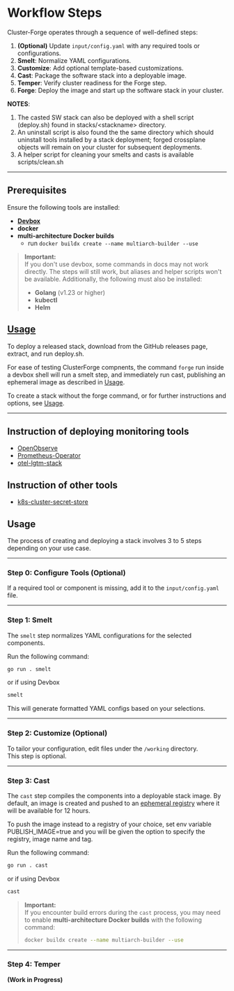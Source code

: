 # Workflow Steps

Cluster-Forge operates through a sequence of well-defined steps:

1. **(Optional)** Update `input/config.yaml` with any required tools or configurations.  
2. **Smelt**: Normalize YAML configurations.  
3. **Customize**: Add optional template-based customizations.  
4. **Cast**: Package the software stack into a deployable image.  
5. **Temper**: Verify cluster readiness for the Forge step.  
6. **Forge**: Deploy the image and start up the software stack in your cluster.  

**NOTES**: 

1. The casted SW stack can also be deployed with a shell script (deploy.sh) found in stacks/\<stackname\> directory.
2. An uninstall script is also found the the same directory which should uninstall tools installed by a stack deployment; forged crossplane objects will remain on your cluster for subsequent deployments. 
3. A helper script for cleaning your smelts and casts is available scripts/clean.sh

---

## Prerequisites

Ensure the following tools are installed:

- **[Devbox](docs/DEVBOX.md)** 
- **docker**
- **multi-architecture Docker builds**
  - run `docker buildx create --name multiarch-builder --use`

> **Important:**  
> If you don't use devbox, some commands in docs may not work directly. The steps will still work, but aliases and helper scripts won't be available. 
> Additionally, the following must also be installed:
> - **Golang** (v1.23 or higher)  
> - **kubectl**  
> - **Helm**  


## [Usage](docs/usage.md)

To deploy a released stack, download from the GitHub releases page, extract, and run deploy.sh.

For ease of testing ClusterForge compnents, the command ```forge``` run inside a devbox shell will run a smelt step, and immediately run cast, publishing an ephemeral image as described in [Usage](docs/usage.md).

To create a stack without the forge command, or for further instructions and options, see [Usage](docs/usage.md).


---
## Instruction of deploying monitoring tools
- [OpenObserve](input/openobserve/README.md)
- [Prometheus-Operator](input/kube-prometheus-stack/README.md)
- [otel-lgtm-stack](input/otel-lgtm-stack/README.md)

## Instruction of other tools
- [k8s-cluster-secret-store](input/k8s-cluster-secret-store/README.md)


## Usage

The process of creating and deploying a stack involves 3 to 5 steps depending on your use case.

---

### Step 0: Configure Tools (Optional)

If a required tool or component is missing, add it to the `input/config.yaml` file.

---

### Step 1: Smelt

The `smelt` step normalizes YAML configurations for the selected components.

Run the following command:

```sh
go run . smelt
```
or if using Devbox
```sh
smelt
```

This will generate formatted YAML configs based on your selections.


---

### Step 2: Customize (Optional)

To tailor your configuration, edit files under the `/working` directory.  
This step is optional.

---

### Step 3: Cast

The `cast` step compiles the components into a deployable stack image. By default, an image is created and pushed to an [ephemeral registry](ttl.sh) where it will be available for 12 hours. 

To push the image instead to a registry of your choice, set env variable PUBLISH_IMAGE=true and you will be given the option to specify the registry, image name and tag. 

Run the following command:

```sh
go run . cast
```
or if using Devbox
```sh
cast
```

> **Important:**  
> If you encounter build errors during the `cast` process, you may need to enable **multi-architecture Docker builds** with the following command:
> ```sh
> docker buildx create --name multiarch-builder --use
> ```


---

### Step 4: Temper

**(Work in Progress)**  


